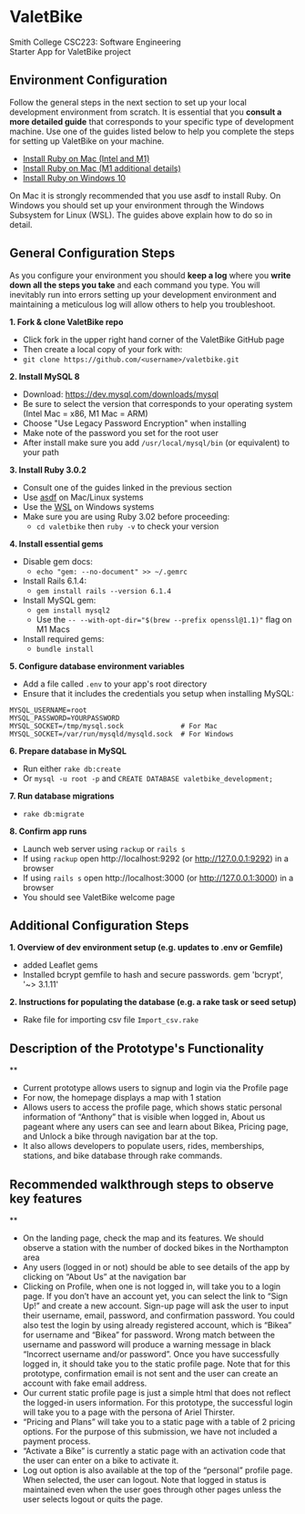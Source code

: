 # ValetBike

Smith College CSC223: Software Engineering\
Starter App for ValetBike project

## Environment Configuration
Follow the general steps in the next section to set up your local development environment from scratch. It is essential that you **consult a more detailed guide** that corresponds to your specific type of development machine. Use one of the guides listed below to help you complete the steps for setting up ValetBike on your machine.

* [Install Ruby on Mac (Intel and M1)](https://mac.install.guide/ruby/index.html)
* [Install Ruby on Mac (M1 additional details)](https://github.com/deadroxy/valetbike/blob/master/notes/dev-enviro.md)
* [Install Ruby on Windows 10](https://gorails.com/setup/windows/10)

On Mac it is strongly recommended that you use asdf to install Ruby. On Windows you should set up your environment through the Windows Subsystem for Linux (WSL). The guides above explain how to do so in detail.

## General Configuration Steps

As you configure your environment you should **keep a log** where you **write down all the steps you take** and each command you type. You will inevitably run into errors setting up your development environment and maintaining a meticulous log will allow others to help you troubleshoot. 
 
**1. Fork & clone ValetBike repo**
* Click fork in the upper right hand corner of the ValetBike GitHub page
* Then create a local copy of your fork with:
* `git clone https://github.com/<username>/valetbike.git`

**2. Install MySQL 8**
* Download: https://dev.mysql.com/downloads/mysql
* Be sure to select the version that corresponds to your operating system (Intel Mac = x86, M1 Mac = ARM)
* Choose "Use Legacy Password Encryption" when installing
* Make note of the password you set for the root user
* After install make sure you add `/usr/local/mysql/bin` (or equivalent) to your path

**3. Install Ruby 3.0.2**
* Consult one of the guides linked in the previous section
* Use [asdf](https://asdf-vm.com/guide/getting-started.html) on Mac/Linux systems
* Use the [WSL](https://docs.microsoft.com/en-us/windows/wsl) on Windows systems
* Make sure you are using Ruby 3.02 before proceeding:
  * `cd valetbike` then `ruby -v` to check your version

**4. Install essential gems**
* Disable gem docs:
  * `echo "gem: --no-document" >> ~/.gemrc`
* Install Rails 6.1.4:
  * `gem install rails --version 6.1.4`
* Install MySQL gem:
  * `gem install mysql2`
  * Use the `-- --with-opt-dir="$(brew --prefix openssl@1.1)"` flag on M1 Macs
* Install required gems:
  * `bundle install`

**5. Configure database environment variables**
* Add a file called `.env` to your app's root directory
* Ensure that it includes the credentials you setup when installing MySQL:

```shell
MYSQL_USERNAME=root
MYSQL_PASSWORD=YOURPASSWORD
MYSQL_SOCKET=/tmp/mysql.sock              # For Mac
MYSQL_SOCKET=/var/run/mysqld/mysqld.sock  # For Windows
```

**6. Prepare database in MySQL**
* Run either `rake db:create`
* Or `mysql -u root -p` and `CREATE DATABASE valetbike_development;`

**7. Run database migrations**
* `rake db:migrate`

**8. Confirm app runs**
* Launch web server using `rackup` or `rails s`
* If using `rackup` open http://localhost:9292 (or http://127.0.0.1:9292) in a browser
* If using `rails s` open http://localhost:3000 (or http://127.0.0.1:3000) in a browser
* You should see ValetBike welcome page
  
  
## Additional Configuration Steps

**1. Overview of dev environment setup (e.g. updates to .env or Gemfile)**
* added Leaflet gems
* Installed bcrypt gemfile to hash and secure passwords. 
gem 'bcrypt', '~> 3.1.11' 

**2. Instructions for populating the database (e.g. a rake task or seed setup)**
* Rake file for importing csv file 
```Import_csv.rake```

## Description of the Prototype's Functionality
**
* Current prototype allows users to signup and login via the Profile page
* For now, the homepage displays a map with 1 station 
* Allows users to access the profile page, which shows static personal information of “Anthony” that is visible when logged in, About us pageant where any users can see and learn about Bikea, Pricing page, and Unlock a bike through navigation bar at the top. 
* It also allows developers to populate users, rides, memberships, stations, and bike database through rake commands. 

## Recommended walkthrough steps to observe key features
**
* On the landing page, check the map and its features. We should observe a station with the number of docked bikes in the Northampton area 
* Any users (logged in or not) should be able to see details of the app by clicking on “About Us” at the navigation bar 
* Clicking on Profile, when one is not logged in, will take you to a login page. If you don’t have an account yet, you can select the link to “Sign Up!” and create a new account. Sign-up page will ask the user to input their username, email, password, and confirmation password. You could also test the login by using already registered account, which is “Bikea” for username and “Bikea” for password. Wrong match between the username and password will produce a warning message in black “Incorrect username and/or password”. Once you have successfully logged in, it should take you to the static profile page. Note that for this prototype, confirmation email is not sent and the user can create an account with fake email address. 
* Our current static profile page is just a simple html that does not reflect the logged-in users information. For this prototype, the successful login will take you to a page with the persona of Ariel Thirster.
* “Pricing and Plans” will take you to a static page with a table of 2 pricing options. For the purpose of this submission, we have not included a payment process.
* “Activate a Bike” is currently a static page with an activation code that the user can enter on a bike to activate it.
* Log out option is also available at the top of the “personal” profile page. When selected, the user can logout.
Note that logged in status is maintained even when the user goes through other pages unless the user selects logout or  quits the page. 



